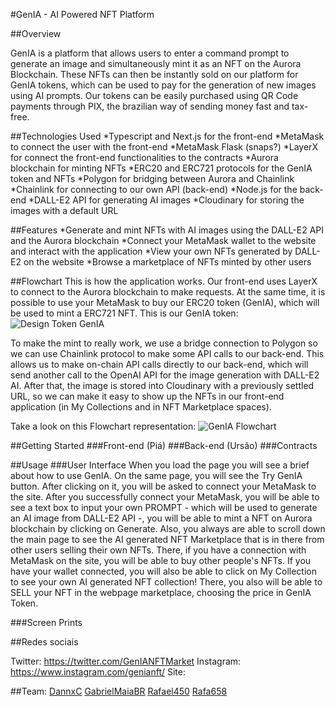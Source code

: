 #GenIA - AI Powered NFT Platform 


##Overview

GenIA is a platform that allows users to enter a command prompt to generate an image and simultaneously mint it as an NFT on the Aurora Blockchain. These NFTs can then be instantly sold on our platform for GenIA tokens, which can be used to pay for the generation of new images using AI prompts. Our tokens can be easily purchased using QR Code payments through PIX, the brazilian way of sending money fast and tax-free.

##Technologies Used
*Typescript and Next.js for the front-end
*MetaMask to connect the user with the front-end
*MetaMask Flask (snaps?)
*LayerX for connect the front-end functionalities to the contracts
*Aurora blockchain for minting NFTs
*ERC20 and ERC721 protocols for the GenIA token and NFTs
*Polygon for bridging between Aurora and Chainlink
*Chainlink for connecting to our own API (back-end)
*Node.js for the back-end
*DALL-E2 API for generating AI images
*Cloudinary for storing the images with a default URL

##Features
*Generate and mint NFTs with AI images using the DALL-E2 API and the Aurora blockchain
*Connect your MetaMask wallet to the website and interact with the application
*View your own NFTs generated by DALL-E2 on the website
*Browse a marketplace of NFTs minted by other users

##Flowchart
This is how the application works.
Our front-end uses LayerX to connect to the Aurora blockchain to make requests. At the same time, it is possible to use your MetaMask to buy our ERC20 token (GenIA), which will be used to mint a ERC721 NFT. 
This is our GenIA token:
![Design Token GenIA](https://user-images.githubusercontent.com/101767386/229327957-ea444163-4399-4cf1-899c-d39c3b03eda8.png)

To make the mint to really work, we use a bridge connection to Polygon so we can use Chainlink protocol to make some API calls to our back-end. This allows us to make on-chain API calls directly to our back-end, which will send another call to the OpenAI API for the image generation with DALL-E2 AI. After that, the image is stored into Cloudinary with a previously settled URL, so we can make it easy to show up the NFTs in our front-end application (in My Collections and in NFT Marketplace spaces).

Take a look on this Flowchart representation:
![GenIA Flowchart](https://user-images.githubusercontent.com/101767386/229328038-050d15f0-f459-4485-a837-75768f57d716.jpg)

##Getting Started
###Front-end (Piá)
###Back-end (Ursão)
###Contracts

##Usage
###User Interface
When you load the page you will see a brief about how to use GenIA. On the same page, you will see the Try GenIA button. After clicking on it, you will be asked to connect your MetaMask to the site. After you successfully connect your MetaMask, you will be able to see a text box to input your own PROMPT - which will be used to generate an AI image from DALL-E2 API -, you will be able to mint a NFT on Aurora blockchain by clicking on Generate.
Also, you always are able to scroll down the main page to see the AI generated NFT Marketplace that is in there from other users selling their own NFTs. There, if you have a connection with MetaMask on the site, you will be able to buy other people's NFTs.
If you have your wallet connected, you will also be able to click on My Collection to see your own AI generated NFT collection! There, you also will be able to SELL your NFT in the webpage marketplace, choosing the price in GenIA Token.

###Screen Prints




##Redes sociais

Twitter: https://twitter.com/GenIANFTMarket
Instagram: https://www.instagram.com/genianft/
Site:


##Team:
[DannxC](https://github.com/DannxC)
[GabrielMaiaBR](https://github.com/GabrielMaiaBR)
[Rafael450](https://github.com/Rafael450)
[Rafa658](https://github.com/Rafa658)
